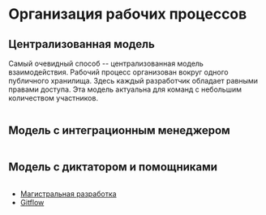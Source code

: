 # Организация рабочих процессов


## Централизованная модель

Самый очевидный способ -- централизованная модель взаимодействия.
Рабочий процесс организован вокруг одного публичного хранилища.
Здесь каждый разработчик обладает равными правами доступа.
Эта модель актуальна для команд с небольшим количеством участников.

```{figure} ./images/workflow-central.png
```


## Модель с интеграционным менеджером

```{figure} ./images/workflow-integration-manager.png
```



## Модель с диктатором и помощниками

```{figure} ./images/workflow-dictator.png
```


* [Магистральная разработка](https://www.atlassian.com/ru/continuous-delivery/continuous-integration/trunk-based-development)
* [Gitflow](https://www.atlassian.com/ru/git/tutorials/comparing-workflows/gitflow-workflow)

